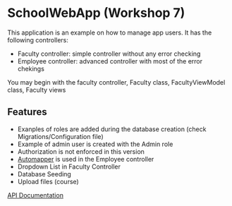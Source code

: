 # SchoolWebApp (Workshop 7)

This application is an example on how to manage app users. It has the following controllers:
- Faculty controller: simple controller without any error checking
- Employee controller: advanced controller with most of the error chekings

You may begin with the faculty controller, Faculty class, FacultyViewModel class, Faculty views

## Features
- Exanples of roles are added during the database creation (check Migrations/Configuration file)
- Example of admin user is created with the Admin role
- Authorization is not enforced in this version
- [Automapper](http://automapper.org/) is used in the Employee controller
- Dropdown List in Faculty Controller
- Database Seeding
- Upload files (course)

[API Documentation](https://github.com/mkfares/SchoolWebApp/tree/master/SchoolWebApp/_site/Index.html)
